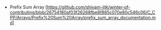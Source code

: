 
- Prefix Sum Array [https://github.com/shivam-iitk/winter-of-contributing/blob/26754180af03f26268fbe8f885c070e80c546c06/C_CPP/Arrays/Prefix%20Sum%20Array/prefix_sum_array_documentation.md]
